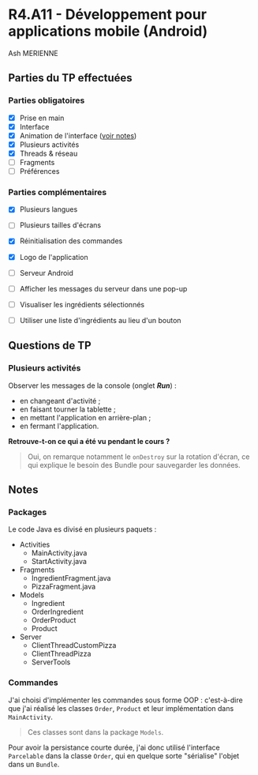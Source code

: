 # R4.A11 - Développement pour applications mobile (Android)

Ash MERIENNE

## Parties du TP effectuées

### Parties obligatoires

- [x] Prise en main
- [x] Interface
- [x] Animation de l'interface ([voir notes](#commandes))
- [x] Plusieurs activités
- [x] Threads & réseau
- [ ] Fragments
- [ ] Préférences

### Parties complémentaires

- [x] Plusieurs langues
- [ ] Plusieurs tailles d'écrans
- [x] Réinitialisation des commandes
- [x] Logo de l'application
- [ ] Serveur Android
- [ ] Afficher les messages du serveur dans une pop-up
- [ ] Visualiser les ingrédients sélectionnés
- [ ] Utiliser une liste d'ingrédients au lieu d'un bouton



## Questions de TP

### Plusieurs activités

Observer les messages de la console (onglet ___Run___) :

- en changeant d'activité ;
- en faisant tourner la tablette ;
- en mettant l'application en arrière-plan ;
- en fermant l'application.

**Retrouve-t-on ce qui a été vu pendant le cours ?**

>Oui, on remarque notamment le `onDestroy` sur la rotation d'écran, ce qui explique le besoin des Bundle pour sauvegarder les données.


## Notes

### Packages

Le code Java es divisé en plusieurs paquets :
- Activities
  - MainActivity.java
  - StartActivity.java
- Fragments
  - IngredientFragment.java
  - PizzaFragment.java
- Models
  - Ingredient
  - OrderIngredient
  - OrderProduct
  - Product
- Server
  - ClientThreadCustomPizza
  - ClientThreadPizza
  - ServerTools

### Commandes

J'ai choisi d'implémenter les commandes sous forme OOP : c'est-à-dire que j'ai réalisé les classes `Order`, `Product` et leur implémentation dans `MainActivity`.

>Ces classes sont dans la package `Models`.

Pour avoir la persistance courte durée, j'ai donc utilisé l'interface `Parcelable` dans la classe `Order`, qui en quelque sorte "sérialise" l'objet dans un `Bundle`.
